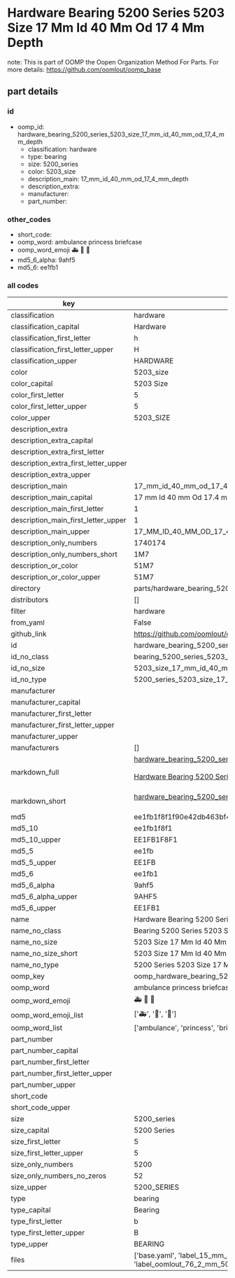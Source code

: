 # Hardware Bearing 5200 Series 5203 Size 17 Mm Id 40 Mm Od 17 4 Mm Depth  

note: This is part of OOMP the Oopen Organization Method For Parts. For more details: https://github.com/oomlout/oomp_base

##  part details





### id
* oomp_id: hardware_bearing_5200_series_5203_size_17_mm_id_40_mm_od_17_4_mm_depth
  * classification: hardware
  * type: bearing
  * size: 5200_series
  * color: 5203_size
  * description_main: 17_mm_id_40_mm_od_17_4_mm_depth
  * description_extra: 
  * manufacturer: 
  * part_number: 

### other_codes
* short_code: 
* oomp_word: ambulance princess briefcase
* oomp_word_emoji :ambulance: :princess: :briefcase:
* md5_6_alpha: 9ahf5
* md5_6: ee1fb1

### all codes 
| key | value |  
| --- | --- |  
| classification | hardware |  
| classification_capital | Hardware |  
| classification_first_letter | h |  
| classification_first_letter_upper | H |  
| classification_upper | HARDWARE |  
| color | 5203_size |  
| color_capital | 5203 Size |  
| color_first_letter | 5 |  
| color_first_letter_upper | 5 |  
| color_upper | 5203_SIZE |  
| description_extra |  |  
| description_extra_capital |  |  
| description_extra_first_letter |  |  
| description_extra_first_letter_upper |  |  
| description_extra_upper |  |  
| description_main | 17_mm_id_40_mm_od_17_4_mm_depth |  
| description_main_capital | 17 mm Id 40 mm Od 17.4 mm Depth |  
| description_main_first_letter | 1 |  
| description_main_first_letter_upper | 1 |  
| description_main_upper | 17_MM_ID_40_MM_OD_17_4_MM_DEPTH |  
| description_only_numbers | 1740174 |  
| description_only_numbers_short | 1M7 |  
| description_or_color | 51M7 |  
| description_or_color_upper | 51M7 |  
| directory | parts/hardware_bearing_5200_series_5203_size_17_mm_id_40_mm_od_17_4_mm_depth |  
| distributors | [] |  
| filter | hardware |  
| from_yaml | False |  
| github_link | https://github.com/oomlout/oomlout_oomp_part_src/tree/main/parts/hardware_bearing_5200_series_5203_size_17_mm_id_40_mm_od_17_4_mm_depth/working |  
| id | hardware_bearing_5200_series_5203_size_17_mm_id_40_mm_od_17_4_mm_depth |  
| id_no_class | bearing_5200_series_5203_size_17_mm_id_40_mm_od_17_4_mm_depth |  
| id_no_size | 5203_size_17_mm_id_40_mm_od_17_4_mm_depth |  
| id_no_type | 5200_series_5203_size_17_mm_id_40_mm_od_17_4_mm_depth |  
| manufacturer |  |  
| manufacturer_capital |  |  
| manufacturer_first_letter |  |  
| manufacturer_first_letter_upper |  |  
| manufacturer_upper |  |  
| manufacturers | [] |  
| markdown_full | [hardware_bearing_5200_series_5203_size_17_mm_id_40_mm_od_17_4_mm_depth](https://github.com/oomlout/oomlout_oomp_part_src/tree/main/parts/hardware_bearing_5200_series_5203_size_17_mm_id_40_mm_od_17_4_mm_depth/working)<br>[](https://github.com/oomlout/oomlout_oomp_part_src/tree/main/parts/hardware_bearing_5200_series_5203_size_17_mm_id_40_mm_od_17_4_mm_depth/working)<br>[Hardware Bearing 5200 Series 5203 Size 17 Mm Id 40 Mm Od 17 4 Mm Depth](https://github.com/oomlout/oomlout_oomp_part_src/tree/main/parts/hardware_bearing_5200_series_5203_size_17_mm_id_40_mm_od_17_4_mm_depth/working)<br><br> |  
| markdown_short | [hardware_bearing_5200_series_5203_size_17_mm_id_40_mm_od_17_4_mm_depth](https://github.com/oomlout/oomlout_oomp_part_src/tree/main/parts/hardware_bearing_5200_series_5203_size_17_mm_id_40_mm_od_17_4_mm_depth/working)<br><br> |  
| md5 | ee1fb1f8f1f90e42db463bf4ce6b8c46 |  
| md5_10 | ee1fb1f8f1 |  
| md5_10_upper | EE1FB1F8F1 |  
| md5_5 | ee1fb |  
| md5_5_upper | EE1FB |  
| md5_6 | ee1fb1 |  
| md5_6_alpha | 9ahf5 |  
| md5_6_alpha_upper | 9AHF5 |  
| md5_6_upper | EE1FB1 |  
| name | Hardware Bearing 5200 Series 5203 Size 17 Mm Id 40 Mm Od 17 4 Mm Depth |  
| name_no_class | Bearing 5200 Series 5203 Size 17 Mm Id 40 Mm Od 17 4 Mm Depth |  
| name_no_size | 5203 Size 17 Mm Id 40 Mm Od 17 4 Mm Depth |  
| name_no_size_short | 5203 Size 17 Mm Id 40 Mm Od 17 4 Mm Depth |  
| name_no_type | 5200 Series 5203 Size 17 Mm Id 40 Mm Od 17 4 Mm Depth |  
| oomp_key | oomp_hardware_bearing_5200_series_5203_size_17_mm_id_40_mm_od_17_4_mm_depth |  
| oomp_word | ambulance princess briefcase |  
| oomp_word_emoji | :ambulance: :princess: :briefcase: |  
| oomp_word_emoji_list | [':ambulance:', ':princess:', ':briefcase:'] |  
| oomp_word_list | ['ambulance', 'princess', 'briefcase'] |  
| part_number |  |  
| part_number_capital |  |  
| part_number_first_letter |  |  
| part_number_first_letter_upper |  |  
| part_number_upper |  |  
| short_code |  |  
| short_code_upper |  |  
| size | 5200_series |  
| size_capital | 5200 Series |  
| size_first_letter | 5 |  
| size_first_letter_upper | 5 |  
| size_only_numbers | 5200 |  
| size_only_numbers_no_zeros | 52 |  
| size_upper | 5200_SERIES |  
| type | bearing |  
| type_capital | Bearing |  
| type_first_letter | b |  
| type_first_letter_upper | B |  
| type_upper | BEARING |  
| files | ['base.yaml', 'label_15_mm_30_mm.pdf', 'label_15_mm_30_mm.svg', 'label_76_2_mm_50_8_mm.pdf', 'label_76_2_mm_50_8_mm.svg', 'label_oomlout_76_2_mm_50_8_mm.pdf', 'label_oomlout_76_2_mm_50_8_mm.svg', 'readme.md', 'working.json', 'working.yaml'] |  
